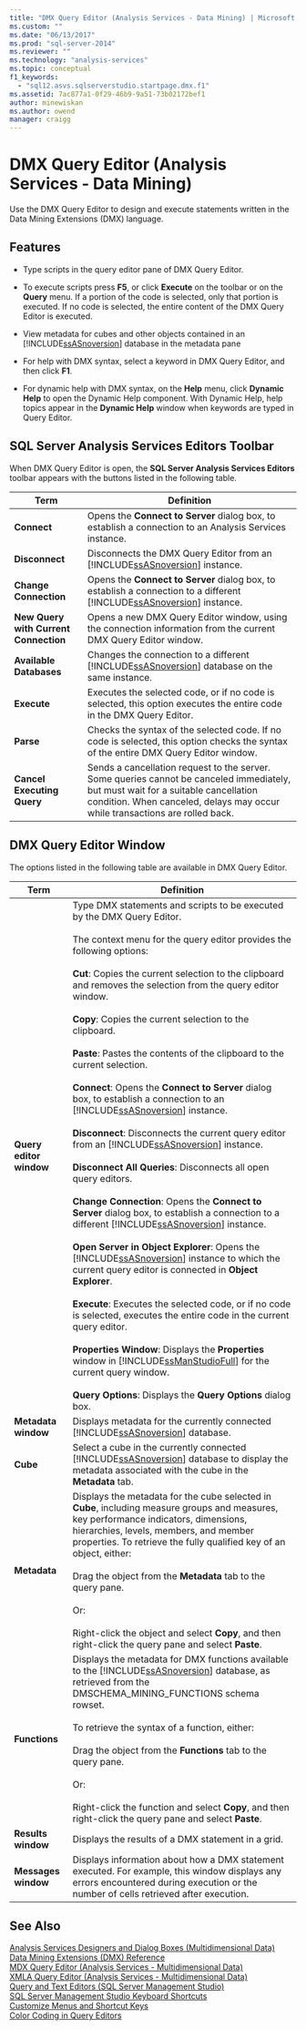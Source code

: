 ```yaml
---
title: "DMX Query Editor (Analysis Services - Data Mining) | Microsoft Docs"
ms.custom: ""
ms.date: "06/13/2017"
ms.prod: "sql-server-2014"
ms.reviewer: ""
ms.technology: "analysis-services"
ms.topic: conceptual
f1_keywords: 
  - "sql12.asvs.sqlserverstudio.startpage.dmx.f1"
ms.assetid: 7ac877a1-0f29-46b9-9a51-73b02172bef1
author: minewiskan
ms.author: owend
manager: craigg
---
```

# DMX Query Editor (Analysis Services - Data Mining)
  Use the DMX Query Editor to design and execute statements written in the Data Mining Extensions (DMX) language.  
  
## Features  
  
-   Type scripts in the query editor pane of DMX Query Editor.  
  
-   To execute scripts press **F5**, or click **Execute** on the toolbar or on the **Query** menu. If a portion of the code is selected, only that portion is executed. If no code is selected, the entire content of the DMX Query Editor is executed.  
  
-   View metadata for cubes and other objects contained in an [!INCLUDE[ssASnoversion](../includes/ssasnoversion-md.md)] database in the metadata pane  
  
-   For help with DMX syntax, select a keyword in DMX Query Editor, and then click **F1**.  
  
-   For dynamic help with DMX syntax, on the **Help** menu, click **Dynamic Help** to open the Dynamic Help component. With Dynamic Help, help topics appear in the **Dynamic Help** window when keywords are typed in Query Editor.  
  
## SQL Server Analysis Services Editors Toolbar  
 When DMX Query Editor is open, the **SQL Server Analysis Services Editors** toolbar appears with the buttons listed in the following table.  
  
|Term|Definition|  
|----------|----------------|  
|**Connect**|Opens the **Connect to Server** dialog box, to establish a connection to an Analysis Services instance.|  
|**Disconnect**|Disconnects the DMX Query Editor from an [!INCLUDE[ssASnoversion](../includes/ssasnoversion-md.md)] instance.|  
|**Change Connection**|Opens the **Connect to Server** dialog box, to establish a connection to a different [!INCLUDE[ssASnoversion](../includes/ssasnoversion-md.md)] instance.|  
|**New Query with Current Connection**|Opens a new DMX Query Editor window, using the connection information from the current DMX Query Editor window.|  
|**Available Databases**|Changes the connection to a different [!INCLUDE[ssASnoversion](../includes/ssasnoversion-md.md)] database on the same instance.|  
|**Execute**|Executes the selected code, or if no code is selected, this option executes the entire code in the DMX Query Editor.|  
|**Parse**|Checks the syntax of the selected code. If no code is selected, this option checks the syntax of the entire DMX Query Editor window.|  
|**Cancel Executing Query**|Sends a cancellation request to the server. Some queries cannot be canceled immediately, but must wait for a suitable cancellation condition. When canceled, delays may occur while transactions are rolled back.|  
  
## DMX Query Editor Window  
 The options listed in the following table are available in DMX Query Editor.  
  
|Term|Definition|  
|----------|----------------|  
|**Query editor window**|Type DMX statements and scripts to be executed by the DMX Query Editor.<br /><br /> The context menu for the query editor provides the following options:<br /><br /> **Cut**: Copies the current selection to the clipboard and removes the selection from the query editor window.<br /><br /> **Copy**: Copies the current selection to the clipboard.<br /><br /> **Paste**: Pastes the contents of the clipboard to the current selection.<br /><br /> **Connect**: Opens the **Connect to Server** dialog box, to establish a connection to an [!INCLUDE[ssASnoversion](../includes/ssasnoversion-md.md)] instance.<br /><br /> **Disconnect**: Disconnects the current query editor from an [!INCLUDE[ssASnoversion](../includes/ssasnoversion-md.md)] instance.<br /><br /> **Disconnect All Queries**: Disconnects all open query editors.<br /><br /> **Change Connection**: Opens the **Connect to Server** dialog box, to establish a connection to a different [!INCLUDE[ssASnoversion](../includes/ssasnoversion-md.md)] instance.<br /><br /> **Open Server in Object Explorer**: Opens the [!INCLUDE[ssASnoversion](../includes/ssasnoversion-md.md)] instance to which the current query editor is connected in **Object Explorer**.<br /><br /> **Execute**: Executes the selected code, or if no code is selected, executes the entire code in the current query editor.<br /><br /> **Properties Window**: Displays the **Properties** window in [!INCLUDE[ssManStudioFull](../includes/ssmanstudiofull-md.md)] for the current query window.<br /><br /> **Query Options**: Displays the **Query Options** dialog box.|  
|**Metadata window**|Displays metadata for the currently connected [!INCLUDE[ssASnoversion](../includes/ssasnoversion-md.md)] database.|  
|**Cube**|Select a cube in the currently connected [!INCLUDE[ssASnoversion](../includes/ssasnoversion-md.md)] database to display the metadata associated with the cube in the **Metadata** tab.|  
|**Metadata**|Displays the metadata for the cube selected in **Cube**, including measure groups and measures, key performance indicators, dimensions, hierarchies, levels, members, and member properties. To retrieve the fully qualified key of an object, either:<br /><br /> Drag the object from the **Metadata** tab to the query pane.<br /><br /> Or:<br /><br /> Right-click the object and select **Copy**, and then right-click the query pane and select **Paste**.|  
|**Functions**|Displays the metadata for DMX functions available to the [!INCLUDE[ssASnoversion](../includes/ssasnoversion-md.md)] database, as retrieved from the DMSCHEMA_MINING_FUNCTIONS schema rowset.<br /><br /> To retrieve the syntax of a function, either:<br /><br /> Drag the object from the **Functions** tab to the query pane.<br /><br /> Or:<br /><br /> Right-click the function and select **Copy**, and then right-click the query pane and select **Paste**.|  
|**Results window**|Displays the results of a DMX statement in a grid.|  
|**Messages window**|Displays information about how a DMX statement executed. For example, this window displays any errors encountered during execution or the number of cells retrieved after execution.|  
  
## See Also  
 [Analysis Services Designers and Dialog Boxes &#40;Multidimensional Data&#41;](analysis-services-designers-and-dialog-boxes-multidimensional-data.md)   
 [Data Mining Extensions &#40;DMX&#41; Reference](/sql/dmx/data-mining-extensions-dmx-reference)   
 [MDX Query Editor &#40;Analysis Services - Multidimensional Data&#41;](mdx-query-editor-analysis-services-multidimensional-data.md)   
 [XMLA Query Editor &#40;Analysis Services - Multidimensional Data&#41;](xmla-query-editor-analysis-services-multidimensional-data.md)   
 [Query and Text Editors &#40;SQL Server Management Studio&#41;](../relational-databases/scripting/query-and-text-editors-sql-server-management-studio.md)   
 [SQL Server Management Studio Keyboard Shortcuts](../ssms/sql-server-management-studio-keyboard-shortcuts.md)   
 [Customize Menus and Shortcut Keys](../ssms/customize-menus-and-shortcut-keys.md)   
 [Color Coding in Query Editors](../relational-databases/scripting/color-coding-in-query-editors.md)  
  
  
